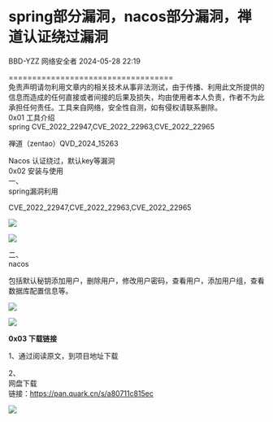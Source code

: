 #  spring部分漏洞，nacos部分漏洞，禅道认证绕过漏洞   
BBD-YZZ  网络安全者   2024-05-28 22:19  
  
===================================  
免责声明请勿利用文章内的相关技术从事非法测试，由于传播、利用此文所提供的信息而造成的任何直接或者间接的后果及损失，均由使用者本人负责，作者不为此承担任何责任。工具来自网络，安全性自测，如有侵权请联系删除。  
0x01 工具介绍  
spring CVE_2022_22947,CVE_2022_22963,CVE_2022_22965  
  
禅道（zentao）QVD_2024_15263  
  
Nacos 认证绕过，默认key等漏洞  
0x02 安装与使用  
一、  
spring漏洞利用  
  
CVE_2022_22947,CVE_2022_22963,CVE_2022_22965  
  
  
![](https://mmbiz.qpic.cn/sz_mmbiz_png/0JJXjA8siccxzOLrWzg1MzBbLicZ3s0bv2jlyu1via7iagF7SL3WqTJOVpm7lAFz3OCHicyoAZqMUsgic5sQSV8TEv9A/640?wx_fmt=png&from=appmsg "")  
  
![](https://mmbiz.qpic.cn/sz_mmbiz_png/0JJXjA8siccxzOLrWzg1MzBbLicZ3s0bv2NTicxtiaaH9GwTiaw5wEYfM1DSm6vLAZoHkNJ6UujEfcSLo1DzCQ6ibWDQ/640?wx_fmt=png&from=appmsg "")  
  
二、  
nacos  
  
包括默认秘钥添加用户，删除用户，修改用户密码，查看用户，添加用户组，查看数据库配置信息等。  
  
![](https://mmbiz.qpic.cn/sz_mmbiz_png/0JJXjA8siccxzOLrWzg1MzBbLicZ3s0bv2J3L5icchyjllugJLZHXWKicib6QKpU22SCtYibYbJPjQNZClWx4wia2xNaA/640?wx_fmt=png&from=appmsg "")  
  
![](https://mmbiz.qpic.cn/sz_mmbiz_png/0JJXjA8siccxzOLrWzg1MzBbLicZ3s0bv275dibVEeBWicGl5HnNJEJpxnkv8NPHL5qFxEblTteK9cMBBax9YWvyfw/640?wx_fmt=png&from=appmsg "")  
  
**0x03 下载链接**  
  
1、通过阅读原文，到项目地址下载  
  
2、  
网盘下载  
链接：https://pan.quark.cn/s/a80711c815ec  
  
  
  
  
  
![](https://mmbiz.qpic.cn/sz_mmbiz_png/0JJXjA8siccxzOLrWzg1MzBbLicZ3s0bv2CnkM4rw7h7fAUb8t2TY9PQCYBn7EjQ2JVC7lbjm8QhNS6VibJxeDMIQ/640?wx_fmt=png&from=appmsg "")  
  
  
